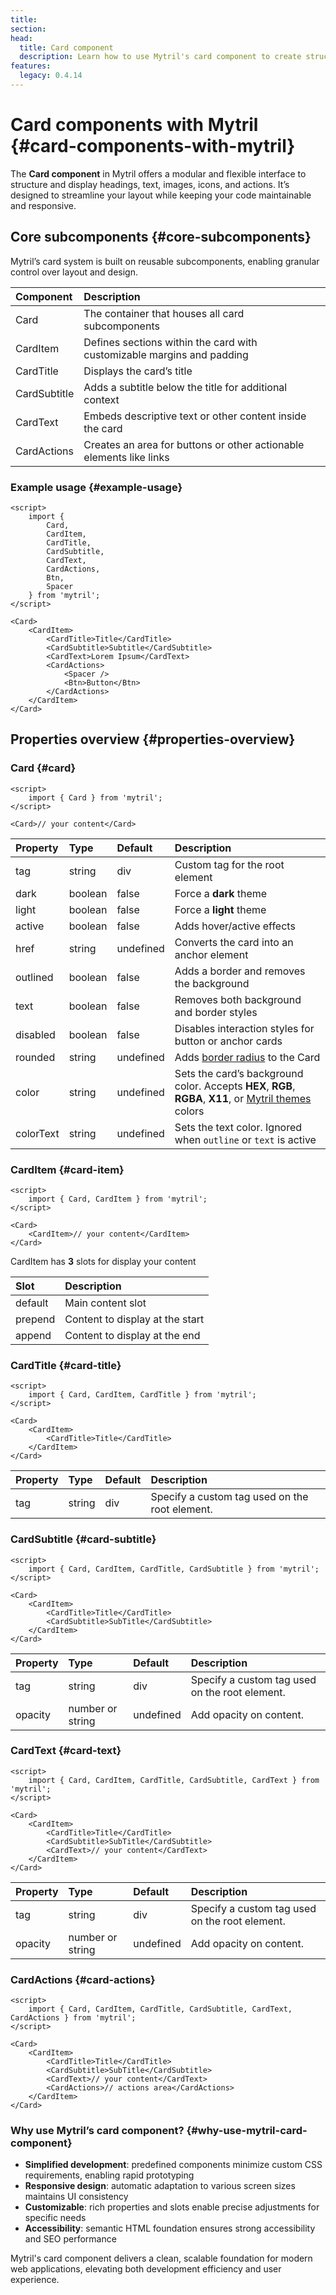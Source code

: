 ```yaml
---
title:
section:
head:
  title: Card component
  description: Learn how to use Mytril's card component to create structured, responsive layouts with headings, text, images, and actions. Optimize your Svelte projects with ease.
features:
  legacy: 0.4.14
---
```


# Card components with Mytril {#card-components-with-mytril}

The **Card component** in Mytril offers a modular and flexible interface to structure and display headings, text, images, icons, and actions. It’s designed to streamline your layout while keeping your code maintainable and responsive.

## Core subcomponents {#core-subcomponents}

Mytril’s card system is built on reusable subcomponents, enabling granular control over layout and design.

| Component    | Description                                                            |
| :----------- | :--------------------------------------------------------------------- |
| Card         | The container that houses all card subcomponents                       |
| CardItem     | Defines sections within the card with customizable margins and padding |
| CardTitle    | Displays the card’s title                                              |
| CardSubtitle | Adds a subtitle below the title for additional context                 |
| CardText     | Embeds descriptive text or other content inside the card               |
| CardActions  | Creates an area for buttons or other actionable elements like links    |

### Example usage {#example-usage}

```svelte
<script>
	import {
		Card,
		CardItem,
		CardTitle,
		CardSubtitle,
		CardText,
		CardActions,
		Btn,
		Spacer
	} from 'mytril';
</script>

<Card>
	<CardItem>
		<CardTitle>Title</CardTitle>
		<CardSubtitle>Subtitle</CardSubtitle>
		<CardText>Lorem Ipsum</CardText>
		<CardActions>
			<Spacer />
			<Btn>Button</Btn>
		</CardActions>
	</CardItem>
</Card>
```

## Properties overview {#properties-overview}

### Card {#card}

```svelte
<script>
	import { Card } from 'mytril';
</script>

<Card>// your content</Card>
```

| Property  | Type    | Default   | Description                                                                                                                                 |
| :-------- | :------ | :-------- | :------------------------------------------------------------------------------------------------------------------------------------------ |
| tag       | string  | div       | Custom tag for the root element                                                                                                             |
| dark      | boolean | false     | Force a **dark** theme                                                                                                                      |
| light     | boolean | false     | Force a **light** theme                                                                                                                     |
| active    | boolean | false     | Adds hover/active effects                                                                                                                   |
| href      | string  | undefined | Converts the card into an anchor element                                                                                                    |
| outlined  | boolean | false     | Adds a border and removes the background                                                                                                    |
| text      | boolean | false     | Removes both background and border styles                                                                                                   |
| disabled  | boolean | false     | Disables interaction styles for button or anchor cards                                                                                      |
| rounded   | string  | undefined | Adds [border radius](/mytril/docs/styles/border-radius) to the Card                                                                         |
| color     | string  | undefined | Sets the card’s background color. Accepts **HEX**, **RGB**, **RGBA**, **X11**, or [Mytril themes](/mytril/docs/customization/themes) colors |
| colorText | string  | undefined | Sets the text color. Ignored when `outline` or `text` is active                                                                             |

### CardItem {#card-item}

```svelte
<script>
	import { Card, CardItem } from 'mytril';
</script>

<Card>
	<CardItem>// your content</CardItem>
</Card>
```

CardItem has **3** slots for display your content

| Slot    | Description                     |
| :------ | :------------------------------ |
| default | Main content slot               |
| prepend | Content to display at the start |
| append  | Content to display at the end   |

### CardTitle {#card-title}

```svelte
<script>
	import { Card, CardItem, CardTitle } from 'mytril';
</script>

<Card>
	<CardItem>
		<CardTitle>Title</CardTitle>
	</CardItem>
</Card>
```

| Property | Type   | Default | Description                                    |
| :------- | :----- | :------ | :--------------------------------------------- |
| tag      | string | div     | Specify a custom tag used on the root element. |

### CardSubtitle {#card-subtitle}

```svelte
<script>
	import { Card, CardItem, CardTitle, CardSubtitle } from 'mytril';
</script>

<Card>
	<CardItem>
		<CardTitle>Title</CardTitle>
		<CardSubtitle>SubTitle</CardSubtitle>
	</CardItem>
</Card>
```

| Property | Type             | Default   | Description                                    |
| :------- | :--------------- | :-------- | :--------------------------------------------- |
| tag      | string           | div       | Specify a custom tag used on the root element. |
| opacity  | number or string | undefined | Add opacity on content.                        |

### CardText {#card-text}

```svelte
<script>
	import { Card, CardItem, CardTitle, CardSubtitle, CardText } from 'mytril';
</script>

<Card>
	<CardItem>
		<CardTitle>Title</CardTitle>
		<CardSubtitle>SubTitle</CardSubtitle>
		<CardText>// your content</CardText>
	</CardItem>
</Card>
```

| Property | Type             | Default   | Description                                    |
| :------- | :--------------- | :-------- | :--------------------------------------------- |
| tag      | string           | div       | Specify a custom tag used on the root element. |
| opacity  | number or string | undefined | Add opacity on content.                        |

### CardActions {#card-actions}

```svelte
<script>
	import { Card, CardItem, CardTitle, CardSubtitle, CardText, CardActions } from 'mytril';
</script>

<Card>
	<CardItem>
		<CardTitle>Title</CardTitle>
		<CardSubtitle>SubTitle</CardSubtitle>
		<CardText>// your content</CardText>
		<CardActions>// actions area</CardActions>
	</CardItem>
</Card>
```

### Why use Mytril’s card component? {#why-use-mytril-card-component}

- **Simplified development**: predefined components minimize custom CSS requirements, enabling rapid prototyping
- **Responsive design**: automatic adaptation to various screen sizes maintains UI consistency
- **Customizable**: rich properties and slots enable precise adjustments for specific needs
- **Accessibility**: semantic HTML foundation ensures strong accessibility and SEO performance

Mytril's card component delivers a clean, scalable foundation for modern web applications, elevating both development efficiency and user experience.
